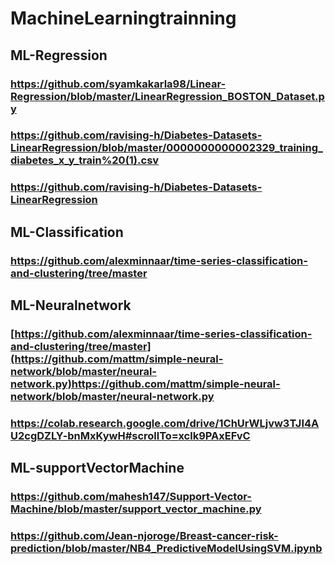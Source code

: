 # MachineLearningtrainning
## ML-Regression<br>
### https://github.com/syamkakarla98/Linear-Regression/blob/master/LinearRegression_BOSTON_Dataset.py<br>
### https://github.com/ravising-h/Diabetes-Datasets-LinearRegression/blob/master/0000000000002329_training_diabetes_x_y_train%20(1).csv<br>
### https://github.com/ravising-h/Diabetes-Datasets-LinearRegression<br>
## ML-Classification<br>
### https://github.com/alexminnaar/time-series-classification-and-clustering/tree/master<br>
## ML-Neuralnetwork<br>
### [https://github.com/alexminnaar/time-series-classification-and-clustering/tree/master](https://github.com/mattm/simple-neural-network/blob/master/neural-network.py)https://github.com/mattm/simple-neural-network/blob/master/neural-network.py<br>
### https://colab.research.google.com/drive/1ChUrWLjvw3TJI4AU2cgDZLY-bnMxKywH#scrollTo=xclk9PAxEFvC<br>
## ML-supportVectorMachine<br>
### https://github.com/mahesh147/Support-Vector-Machine/blob/master/support_vector_machine.py<br>
### https://github.com/Jean-njoroge/Breast-cancer-risk-prediction/blob/master/NB4_PredictiveModelUsingSVM.ipynb<br>
